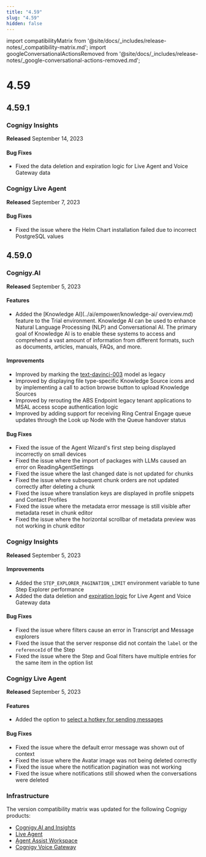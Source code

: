```yaml
---
title: "4.59"
slug: "4.59"
hidden: false
---
```


import compatibilityMatrix from '@site/docs/_includes/release-notes/_compatibility-matrix.md';
import googleConversationalActionsRemoved from '@site/docs/_includes/release-notes/_google-conversational-actions-removed.md';

# 4.59

<googleConversationalActionsRemoved />

<compatibilityMatrix />

## 4.59.1

### Cognigy Insights

**Released** September 14, 2023

#### Bug Fixes

- Fixed the data deletion and expiration logic for Live Agent and Voice Gateway data

### Cognigy Live Agent

**Released** September 7, 2023

#### Bug Fixes

- Fixed the issue where the Helm Chart installation failed due to incorrect PostgreSQL values

## 4.59.0

### Cognigy.AI

**Released** September 5, 2023

#### Features

- Added the [Knowledge AI](../ai/empower/knowledge-ai/
overview.md) feature to the Trial environment. Knowledge AI can be used to enhance Natural Language Processing (NLP) and Conversational AI. The primary goal of Knowledge AI is to enable these systems to access and comprehend a vast amount of information from different formats, such as documents, articles, manuals, FAQs, and more.

#### Improvements

- Improved by marking the [text-davinci-003](../ai/empower/llms/model-support-by-feature.md) model as legacy
- Improved by displaying file type-specific Knowledge Source icons and by implementing a call to action browse button to upload Knowledge Sources
- Improved by rerouting the ABS Endpoint legacy tenant applications to MSAL access scope authentication logic
- Improved by adding support for receiving Ring Central Engage queue updates through the Look up Node with the Queue handover status

#### Bug Fixes

- Fixed the issue of the Agent Wizard's first step being displayed incorrectly on small devices
- Fixed the issue where the import of packages with LLMs  caused an error on ReadingAgentSettings
- Fixed the issue where the last changed date is not updated for chunks
- Fixed the issue where subsequent chunk orders are not updated correctly after deleting a chunk
- Fixed the issue where translation keys are displayed in profile snippets and Contact Profiles
- Fixed the issue where the metadata error message is still visible after metadata reset in chunk editor
- Fixed the issue where the horizontal scrollbar of metadata preview was not working in chunk editor

### Cognigy Insights

**Released** September 5, 2023

#### Improvements

- Added the `STEP_EXPLORER_PAGINATION_LIMIT` environment variable to tune Step Explorer performance
- Added the data deletion and [expiration logic](../insights/data-management/ttl.md) for Live Agent and Voice Gateway data

#### Bug Fixes

- Fixed the issue where filters cause an error in Transcript and Message explorers
- Fixed the issue that the server response did not contain the `label` or the `referenceId` of the Step
- Fixed the issue where the Step and Goal filters have multiple entries for the same item in the option list

### Cognigy Live Agent

**Released** September 5, 2023

#### Features

- Added the option to [select a hotkey for sending messages](../live-agent/profile-settings.md#hotkey-to-send-messages)

#### Bug Fixes

- Fixed the issue where the default error message was shown out of context
- Fixed the issue where the Avatar image was not being deleted correctly
- Fixed the issue where the notification pagination was not working
- Fixed the issue where notifications still showed when the conversations were deleted

### Infrastructure

The version compatibility matrix was updated for the following Cognigy products:

- [Cognigy.AI and Insights](../ai/installation/version-compatibility-matrix.md)
- [Live Agent](../live-agent/installation/deployment/version-compatibility-matrix.md)
- [Agent Assist Workspace](../ai-copilot/installation/version-compatibility-matrix.md)
- [Cognigy Voice Gateway](../voice-gateway/installation/version-compatibility-matrix.md)